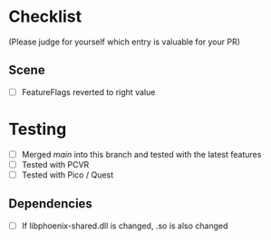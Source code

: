 # Checklist
(Please judge for yourself which entry is valuable for your PR)

## Scene
* [ ] FeatureFlags reverted to right value

# Testing
* [ ] Merged _main_ into this branch and tested with the latest features
* [ ] Tested with PCVR
* [ ] Tested with Pico / Quest

## Dependencies
* [ ] If libphoenix-shared.dll is changed, .so is also changed
